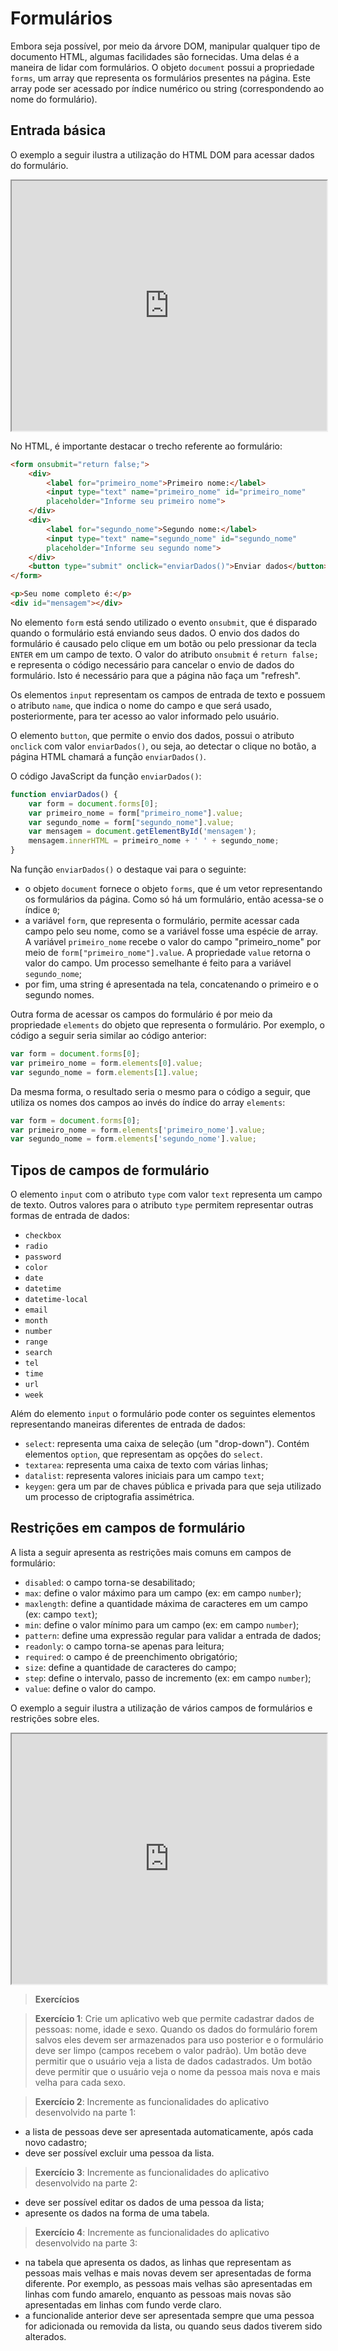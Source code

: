 # Formulários

Embora seja possível, por meio da árvore DOM, manipular qualquer tipo de documento HTML, algumas facilidades são fornecidas. Uma delas é a maneira de lidar com formulários. O objeto `document` possui a propriedade `forms`, um array que representa os formulários presentes na página. Este array pode ser acessado por índice numérico ou string (correspondendo ao nome do formulário).

## Entrada básica

O exemplo a seguir ilustra a utilização do HTML DOM para acessar dados do formulário.

<iframe src="https://embed.plnkr.co/g79uKYMF2h5EfgmJdpfK/preview" width="100%" height="400"></iframe>

No HTML, é importante destacar o trecho referente ao formulário:

```html
<form onsubmit="return false;">
    <div>
        <label for="primeiro_nome">Primeiro nome:</label>
        <input type="text" name="primeiro_nome" id="primeiro_nome"
        placeholder="Informe seu primeiro nome">
    </div>
    <div>
        <label for="segundo_nome">Segundo nome:</label>
        <input type="text" name="segundo_nome" id="segundo_nome"
        placeholder="Informe seu segundo nome">
    </div>
    <button type="submit" onclick="enviarDados()">Enviar dados</button>
</form>

<p>Seu nome completo é:</p>
<div id="mensagem"></div>
```

No elemento `form` está sendo utilizado o evento `onsubmit`, que é disparado quando o formulário está enviando seus dados. O envio dos dados do formulário é causado pelo clique em um botão ou pelo pressionar da tecla `ENTER` em um campo de texto. O valor do atributo `onsubmit` é `return false;` e representa o código necessário para cancelar o envio de dados do formulário. Isto é necessário para que a página não faça um "refresh".

Os elementos `input` representam os campos de entrada de texto e possuem o atributo `name`, que indica o nome do campo e que será usado, posteriormente, para ter acesso ao valor informado pelo usuário.   

O elemento `button`, que permite o envio dos dados, possui o atributo `onclick` com valor `enviarDados()`, ou seja, ao detectar o clique no botão, a página HTML chamará a função `enviarDados()`.

O código JavaScript da função `enviarDados()`:

```javascript
function enviarDados() {
    var form = document.forms[0];
    var primeiro_nome = form["primeiro_nome"].value;
    var segundo_nome = form["segundo_nome"].value;
    var mensagem = document.getElementById('mensagem');
    mensagem.innerHTML = primeiro_nome + ' ' + segundo_nome;
}
```

Na função `enviarDados()` o destaque vai para o seguinte:
* o objeto `document` fornece o objeto `forms`, que é um vetor representando os formulários da página. Como só há um formulário, então acessa-se o índice `0`;
* a variável `form`, que representa o formulário, permite acessar cada campo pelo seu nome, como se a variável fosse uma espécie de array. A variável `primeiro_nome` recebe o valor do campo "primeiro_nome" por meio de `form["primeiro_nome"].value`. A propriedade `value` retorna o valor do campo. Um processo semelhante é feito para a variável `segundo_nome`;
* por fim, uma string é apresentada na tela, concatenando o primeiro e o segundo nomes.

Outra forma de acessar os campos do formulário é por meio da propriedade `elements` do objeto que representa o formulário. Por exemplo, o código a seguir seria similar ao código anterior:

```javascript
var form = document.forms[0];
var primeiro_nome = form.elements[0].value;
var segundo_nome = form.elements[1].value;
```

Da mesma forma, o resultado seria o mesmo para o código a seguir, que utiliza os nomes dos campos ao invés do índice do array `elements`:

```javascript
var form = document.forms[0];
var primeiro_nome = form.elements['primeiro_nome'].value;
var segundo_nome = form.elements['segundo_nome'].value;
```

## Tipos de campos de formulário

O elemento `input` com o atributo `type` com valor `text` representa um campo de texto. Outros valores para o atributo `type` permitem representar outras formas de entrada de dados:
* `checkbox`
* `radio`
* `password`
* `color`
* `date`
* `datetime`
* `datetime-local`
* `email`
* `month`
* `number`
* `range`
* `search`
* `tel`
* `time`
* `url`
* `week`

Além do elemento `input` o formulário pode conter os seguintes elementos representando maneiras diferentes de entrada de dados:
* `select`: representa uma caixa de seleção (um "drop-down"). Contém elementos `option`, que representam as opções do `select`.
* `textarea`: representa uma caixa de texto com várias linhas;
* `datalist`: representa valores iniciais para um campo `text`;
* `keygen`: gera um par de chaves pública e privada para que seja utilizado um processo de criptografia assimétrica.

## Restrições em campos de formulário

A lista a seguir apresenta as restrições mais comuns em campos de formulário:
* `disabled`: o campo torna-se desabilitado;
* `max`: define o valor máximo para um campo (ex: em campo `number`);
* `maxlength`: define a quantidade máxima de caracteres em um campo (ex: campo `text`);
* `min`: define o valor mínimo para um campo (ex: em campo `number`);
* `pattern`: define uma expressão regular para validar a entrada de dados;
* `readonly`: o campo torna-se apenas para leitura;
* `required`: o campo é de preenchimento obrigatório;
* `size`: define a quantidade de caracteres do campo;
* `step`: define o intervalo, passo de incremento (ex: em campo `number`);
* `value`: define o valor do campo.

O exemplo a seguir ilustra a utilização de vários campos de formulários e restrições sobre eles.

<iframe src="https://embed.plnkr.co/5GezzqU2yd5cuwpeOCVE/preview" width="100%" height="400"></iframe>

> **Exercícios**

> **Exercício 1**: Crie um aplicativo web que permite cadastrar dados de pessoas: nome, idade e sexo. Quando os dados do formulário forem salvos eles devem ser armazenados para uso posterior e o formulário deve ser limpo (campos recebem o valor padrão). Um botão deve permitir que o usuário veja a lista de dados cadastrados. Um botão deve permitir que o usuário veja o nome da pessoa mais nova e mais velha para cada sexo.

> **Exercício 2**: Incremente as funcionalidades do aplicativo desenvolvido na parte 1:
* a lista de pessoas deve ser apresentada automaticamente, após cada novo cadastro;
* deve ser possível excluir uma pessoa da lista.

> **Exercício 3**: Incremente as funcionalidades do aplicativo desenvolvido na parte 2:
* deve ser possível editar os dados de uma pessoa da lista;
* apresente os dados na forma de uma tabela.

> **Exercício 4**: Incremente as funcionalidades do aplicativo desenvolvido na parte 3:
* na tabela que apresenta os dados, as linhas que representam as pessoas mais velhas e mais novas devem ser apresentadas de forma diferente. Por exemplo, as pessoas mais velhas são apresentadas em linhas com fundo amarelo, enquanto as pessoas mais novas são apresentadas em linhas com fundo verde claro.
* a funcionalide anterior deve ser apresentada sempre que uma pessoa for adicionada ou removida da lista, ou quando seus dados tiverem sido alterados.   
